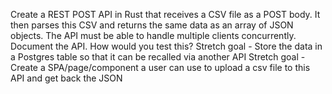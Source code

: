 Create a REST POST API in Rust that receives a CSV file as a POST body. It then parses this CSV and returns the same data as an array of JSON objects. The API must be able to handle multiple clients concurrently. Document the API. How would you test this?
Stretch goal - Store the data in a Postgres table so that it can be recalled via another API
Stretch goal - Create a SPA/page/component a user can use to upload a csv file to this API and get back the JSON
